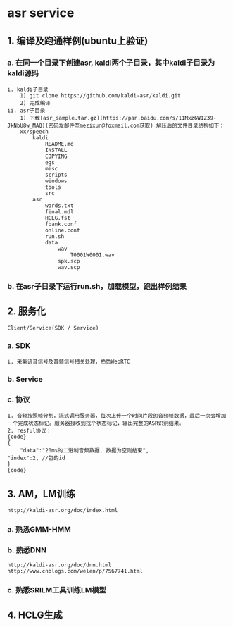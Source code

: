 # asr service
## 1. 编译及跑通样例(ubuntu上验证)
### a. 在同一个目录下创建asr, kaldi两个子目录，其中kaldi子目录为kaldi源码
    i. kaldi子目录
        1) git clone https://github.com/kaldi-asr/kaldi.git
        2) 完成编译
    ii. asr子目录 
        1) 下载[asr_sample.tar.gz](https://pan.baidu.com/s/11Mxz6W1Z39-JkNbU8w_MAQ)(密码发邮件至mezixun@foxmail.com获取) 解压后的文件目录结构如下：
		xx/speech
			kaldi
				README.md
				INSTALL
				COPYING
				egs
				misc
				scripts
				windows
				tools
				src
			asr
				words.txt
				final.mdl
				HCLG.fst
				fbank.conf
				online.conf
				run.sh
				data
					wav
						T0001W0001.wav
					spk.scp
					wav.scp
		
### b. 在asr子目录下运行run.sh，加载模型，跑出样例结果
## 2. 服务化
	Client/Service(SDK / Service)
### a. SDK
	i. 采集语音信号及音频信号相关处理，熟悉WebRTC
### b. Service
### c. 协议
    1. 音频按照帧分割，流式调用服务器，每次上传一个时间片段的音频帧数据，最后一次会增加一个完成状态标记。服务器接收到找个状态标记，输出完整的ASR识别结果。
    2. resful协议：
    {code}
    {
    	"data":"20ms的二进制音频数据, 数据为空则结束",
	"index":2, //包的id
    }
    {code}
    
## 3. AM，LM训练
	http://kaldi-asr.org/doc/index.html
### a. 熟悉GMM-HMM
### b. 熟悉DNN
	http://kaldi-asr.org/doc/dnn.html 
	http://www.cnblogs.com/welen/p/7567741.html
### c. 熟悉SRILM工具训练LM模型
## 4. HCLG生成
